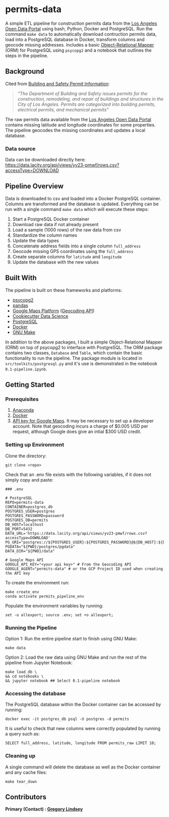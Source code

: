 permits-data
==============================

A simple ETL pipeline for construction permits data from the [Los Angeles Open Data Portal](https://data.lacity.org/) using bash, Python, Docker and PostgreSQL. Run the command `make data` to automatically download contruction permits data, load into a PostgreSQL database in Docker, transform columns and geocode missing addresses. Includes a basic [Object-Relational Mapper](https://en.wikipedia.org/wiki/Object-relational_mapping) (ORM) for PostgreSQL using `psycopg2` and a notebook that outlines the steps in the pipeline.

## Background
Cited from [Building and Safety Permit Information](https://data.lacity.org/A-Prosperous-City/Building-and-Safety-Permit-Information-Old/yv23-pmwf):<br>
>*"The Department of Building and Safety issues permits for the construction, remodeling, and repair of buildings and structures in the City of Los Angeles. Permits are categorized into building permits, electrical permits, and mechanical permits"*

The raw permits data available from the [Los Angeles Open Data Portal](https://data.lacity.org/) contains missing latitude and longitude coordinates for some properties. The pipeline geocodes the missing coordinates and updates a local database.

### Data source
Data can be downloaded directly here:<br>
https://data.lacity.org/api/views/yv23-pmwf/rows.csv?accessType=DOWNLOAD

## Pipeline Overview
Data is downloaded to csv and loaded into a Docker PostgreSQL container. Columns are transformed and the database is updated. Everything can be run with a single command `make data` which will execute these steps:
1) Start a PostgreSQL Docker container 
2) Download raw data if not already present
3) Load a sample (1000 rows) of the raw data from csv
4) Standardize the column names
5) Update the data types
6) Concatenate address fields into a single column `full_address`
7) Geocode missing GPS coordinates using the `full_address`
8) Create separate columns for `latitude` and `longitude`
9) Update the database with the new values

## Built With
The pipeline is built on these frameworks and platforms:
* [psycopg2](https://pypi.org/project/psycopg2/)
* [pandas](https://pandas.pydata.org/)
* [Google Maps Platform](https://developers.google.com/maps/documentation) ([Geocoding API](https://developers.google.com/maps/documentation/geocoding/start))
* [Cookiecutter Data Science](https://drivendata.github.io/cookiecutter-data-science/)
* [PostgreSQL](https://www.postgresql.org/)
* [Docker](https://docs.docker.com/get-docker/)
* [GNU Make](https://www.gnu.org/software/make/)

In addition to the above packages, I built a simple Object-Relational Mapper (ORM) on top of psycopg2 to interface with PostgreSQL. The ORM package contains two classes, `Database` and `Table`, which contain the basic functionality
to run the pipeline. The package module is located in `src/toolkits/postgresql.py` and it's use is demonstrated in the notebook `0.1-pipeline.ipynb`.

## Getting Started

### Prerequisites
1) [Anaconda](https://docs.anaconda.com/anaconda/install/)
2) [Docker](https://docs.docker.com/get-docker/)
3) [API key for Google Maps](https://developers.google.com/maps/documentation/geocoding/get-api-key). It may be necessary to set up a developer account. Note that geocoding incurs a charge of $0.005 USD per request, although Google does give an intial $300 USD credit.

### Setting up Environment
Clone the directory:
  ```
  git clone <repo>
  ```
Check that an .env file exists with the following variables, if it does not simply copy and paste:
   ```
   ### .env

   # PostgreSQL
   REPO=permits-data
   CONTAINER=postgres_db
   POSTGRES_USER=postgres
   POSTGRES_PASSWORD=password
   POSTGRES_DB=permits
   DB_HOST=localhost
   DB_PORT=5432
   DATA_URL='https://data.lacity.org/api/views/yv23-pmwf/rows.csv?accessType=DOWNLOAD'
   PG_URI="postgres://${POSTGRES_USER}:${POSTGRES_PASSWORD}@${DB_HOST}:${DB_PORT}/shield"
   PGDATA="${PWD}/postgres/pgdata"
   DATA_DIR="${PWD}/data"

   # Google Maps API
   GOOGLE_API_KEY="<your api key>" # From the Geocoding API
   GOOGLE_AGENT="permits-data" # or the GCP Project ID used when creating the API key
   ```

To create the environment run:
  ```
  make create_env
  conda activate permits_pipeline_env
  ```
Populate the environment variables by running:
  ```
  set -o allexport; source .env; set +o allexport;
  ```

### Running the Pipeline

  Option 1: Run the entire pipeline start to finish using GNU Make:
  ```
  make data
  ``` 

  Option 2: Load the raw data using GNU Make and run the rest of the pipeline from Jupyter Notebook:
  ```
  make load_db \
  && cd notebooks \
  && jupyter notebook ## Select 0.1-pipeline notebook
  ```

### Accessing the database
The PostgreSQL database within the Docker container can be accessed by running:
```
docker exec -it postgres_db psql -U postgres -d permits
```
It is useful to check that new columns were correctly populated by running a query such as:
```
SELECT full_address, latitude, longitude FROM permits_raw LIMIT 10;
```

### Cleaning up
A single command will delete the database as well as the Docker container and any cache files:
```
make tear_down
```


## Contributors

**Primary (Contact) : [Gregory Lindsey](https://github.com/gclindsey)**